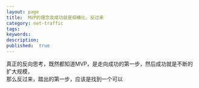```yaml
---
layout: page
title:  MVP的理念及成功就是规模化，反过来
category: net-traffic
tags:
keywords:
description:
published:  true
---
```


真正的反向思考，既然都知道MVP，是走向成功的第一步，然后成功就是不断的扩大规模，  
那么反过来，踏出的第一步，应该是找到一个可以







